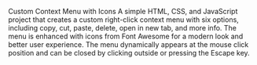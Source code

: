Custom Context Menu with Icons
A simple HTML, CSS, and JavaScript project that creates a custom right-click context menu with six options, including copy, cut, paste, delete, open in new tab, and more info.
 The menu is enhanced with icons from Font Awesome for a modern look and better user experience.
 The menu dynamically appears at the mouse click position and can be closed by clicking outside or pressing the Escape key.

